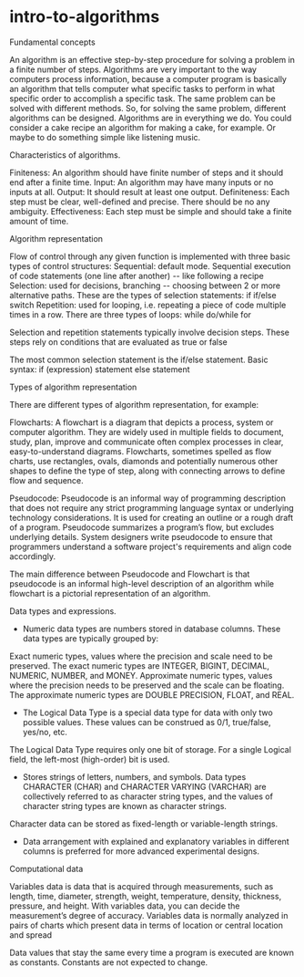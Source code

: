 # intro-to-algorithms

Fundamental concepts 

An algorithm is an effective step-by-step procedure for solving a problem in a finite number of steps.
Algorithms are very important to the way computers process information, because a computer program is basically an algorithm that tells computer what specific tasks to perform in what specific order to accomplish a specific task. The same problem can be solved with different methods. So, for solving the same problem, different algorithms can be designed.
Algorithms are in everything we do. 
You could consider a cake recipe an algorithm for making a cake, for example.
Or maybe to do something simple like listening music.

Characteristics of algorithms. 

Finiteness: An algorithm should have finite number of steps and it should end after a finite time.
Input: An algorithm may have many inputs or no inputs at all.
Output: It should result at least one output.
Definiteness: Each step must be clear, well-defined and precise. There should be no any ambiguity.
Effectiveness: Each step must be simple and should take a finite amount of time.

Algorithm representation

Flow of control through any given function is implemented with three basic types of control structures:
Sequential: default mode. Sequential execution of code statements (one line after another) -- like following a recipe
Selection: used for decisions, branching -- choosing between 2 or more alternative paths. These are the types of selection statements:
if
if/else
switch
Repetition: used for looping, i.e. repeating a piece of code multiple times in a row. There are three types of loops:
while
do/while
for

Selection and repetition statements typically involve decision steps. These steps rely on conditions that are evaluated as true or false

The most common selection statement is the if/else statement. Basic syntax:
   if (expression)
      statement
   else
      statement
     
Types of algorithm representation

There are different types of algorithm representation, for example:

Flowcharts: A flowchart is a diagram that depicts a process, system or computer algorithm. They are widely used in multiple fields to document, study, plan, improve and communicate often complex processes in clear, easy-to-understand diagrams. Flowcharts, sometimes spelled as flow charts, use rectangles, ovals, diamonds and potentially numerous other shapes to define the type of step, along with connecting arrows to define flow and sequence.

Pseudocode: Pseudocode is an informal way of programming description that does not require any strict programming language syntax or underlying technology considerations. It is used for creating an outline or a rough draft of a program. Pseudocode summarizes a program’s flow, but excludes underlying details. System designers write pseudocode to ensure that programmers understand a software project's requirements and align code accordingly.

The main difference between Pseudocode and Flowchart is that pseudocode is an informal high-level description of an algorithm while flowchart is a pictorial representation of an algorithm.

Data types and expressions.

- Numeric data types are numbers stored in database columns. These data types are typically grouped by:

Exact numeric types, values where the precision and scale need to be preserved. The exact numeric types are INTEGER, BIGINT, DECIMAL, NUMERIC, NUMBER, and MONEY.
Approximate numeric types, values where the precision needs to be preserved and the scale can be floating. The approximate numeric types are DOUBLE PRECISION, FLOAT, and REAL.

- The Logical Data Type is a special data type for data with only two possible values. These values can be construed as 0/1, true/false, yes/no, etc.

The Logical Data Type requires only one bit of storage. For a single Logical field, the left-most (high-order) bit is used. 

- Stores strings of letters, numbers, and symbols. Data types CHARACTER (CHAR) and CHARACTER VARYING (VARCHAR) are collectively referred to as character string types, and the values of character string types are known as character strings.

Character data can be stored as fixed-length or variable-length strings. 

- Data arrangement with explained and explanatory variables in different columns is preferred for more advanced experimental designs.

Computational data

Variables data is data that is acquired through measurements, such as length, time, diameter, strength, weight, temperature, density, thickness, pressure, and height. With variables data, you can decide the measurement’s degree of accuracy. Variables data is normally analyzed in pairs of charts which present data in terms of location or central location  and spread

Data values that stay the same every time a program is executed are known as constants. Constants are not expected to change.




